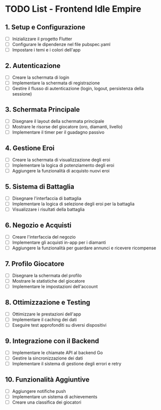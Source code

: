 # TODO List - Frontend Idle Empire

## 1. Setup e Configurazione
- [ ] Inizializzare il progetto Flutter
- [ ] Configurare le dipendenze nel file pubspec.yaml
- [ ] Impostare i temi e i colori dell'app

## 2. Autenticazione
- [ ] Creare la schermata di login
- [ ] Implementare la schermata di registrazione
- [ ] Gestire il flusso di autenticazione (login, logout, persistenza della sessione)

## 3. Schermata Principale
- [ ] Disegnare il layout della schermata principale
- [ ] Mostrare le risorse del giocatore (oro, diamanti, livello)
- [ ] Implementare il timer per il guadagno passivo

## 4. Gestione Eroi
- [ ] Creare la schermata di visualizzazione degli eroi
- [ ] Implementare la logica di potenziamento degli eroi
- [ ] Aggiungere la funzionalità di acquisto nuovi eroi

## 5. Sistema di Battaglia
- [ ] Disegnare l'interfaccia di battaglia
- [ ] Implementare la logica di selezione degli eroi per la battaglia
- [ ] Visualizzare i risultati della battaglia

## 6. Negozio e Acquisti
- [ ] Creare l'interfaccia del negozio
- [ ] Implementare gli acquisti in-app per i diamanti
- [ ] Aggiungere la funzionalità per guardare annunci e ricevere ricompense

## 7. Profilo Giocatore
- [ ] Disegnare la schermata del profilo
- [ ] Mostrare le statistiche del giocatore
- [ ] Implementare le impostazioni dell'account

## 8. Ottimizzazione e Testing
- [ ] Ottimizzare le prestazioni dell'app
- [ ] Implementare il caching dei dati
- [ ] Eseguire test approfonditi su diversi dispositivi

## 9. Integrazione con il Backend
- [ ] Implementare le chiamate API al backend Go
- [ ] Gestire la sincronizzazione dei dati
- [ ] Implementare il sistema di gestione degli errori e retry

## 10. Funzionalità Aggiuntive
- [ ] Aggiungere notifiche push
- [ ] Implementare un sistema di achievements
- [ ] Creare una classifica dei giocatori

